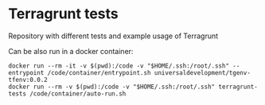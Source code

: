 # Terragrunt tests

Repository with different tests and example usage of Terragrunt

Can be also run in a docker container:
```
docker run --rm -it -v $(pwd):/code -v "$HOME/.ssh:/root/.ssh" --entrypoint /code/container/entrypoint.sh universaldevelopment/tgenv-tfenv:0.0.2
docker run --rm -v $(pwd):/code -v "$HOME/.ssh:/root/.ssh" terragrunt-tests /code/container/auto-run.sh
```


